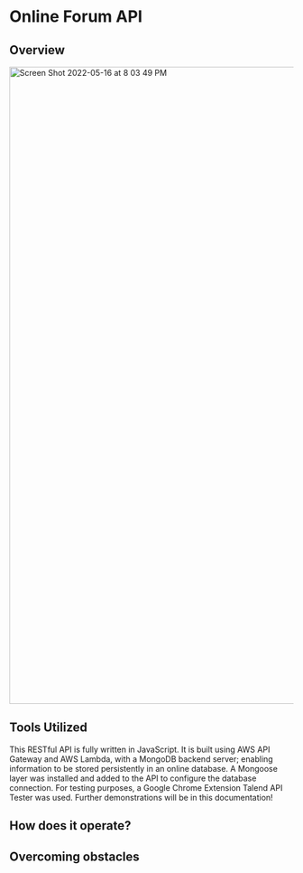 # Online Forum API
## Overview
<img width="1128" alt="Screen Shot 2022-05-16 at 8 03 49 PM" src="https://user-images.githubusercontent.com/55883282/168701496-4afb17ff-09e9-4e05-92ae-da73caf49442.png">

## Tools Utilized
This RESTful API is fully written in JavaScript. It is built using AWS API Gateway and AWS Lambda, with a MongoDB backend server; enabling information to be stored persistently in an online database. A Mongoose layer was installed and added to the API to configure the database connection. For testing purposes, a Google Chrome Extension Talend API Tester was used. Further demonstrations will be in this documentation! <br />

## How does it operate?
## Overcoming obstacles
